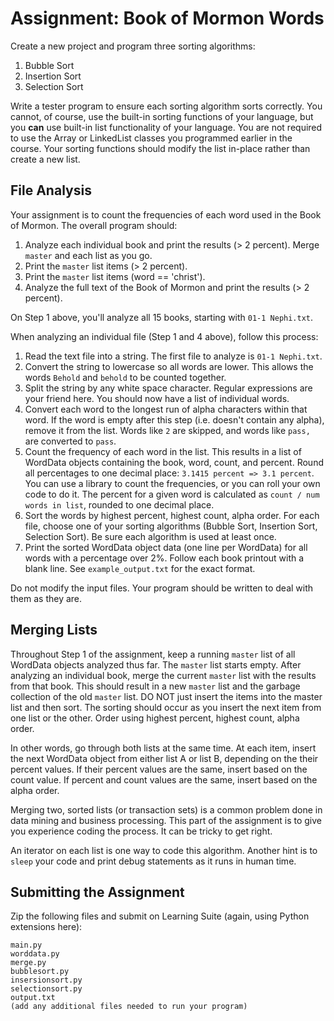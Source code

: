 # Assignment: Book of Mormon Words

Create a new project and program three sorting algorithms:

1. Bubble Sort
1. Insertion Sort
1. Selection Sort

Write a tester program to ensure each sorting algorithm sorts correctly.  You cannot, of course, use the built-in sorting functions of your language, but you **can** use built-in list functionality of your language.  You are not required to use the Array or LinkedList classes you programmed earlier in the course.  Your sorting functions should modify the list in-place rather than create a new list.


## File Analysis

Your assignment is to count the frequencies of each word used in the Book of Mormon.  The overall program should:

1. Analyze each individual book and print the results (> 2 percent).  Merge `master` and each list as you go.
1. Print the `master` list items (> 2 percent).
1. Print the `master` list items (word == 'christ').
1. Analyze the full text of the Book of Mormon and print the results (> 2 percent).

On Step 1 above, you'll analyze all 15 books, starting with `01-1 Nephi.txt`.  

When analyzing an individual file (Step 1 and 4 above), follow this process:

1. Read the text file into a string.  The first file to analyze is `01-1 Nephi.txt`.
1. Convert the string to lowercase so all words are lower. This allows the words `Behold` and `behold` to be counted together.
1. Split the string by any white space character.  Regular expressions are your friend here.  You should now have a list of individual words.
1. Convert each word to the longest run of alpha characters within that word.  If the word is empty after this step (i.e. doesn't contain any alpha), remove it from the list.  Words like `2` are skipped, and words like `pass,` are converted to `pass`.
1. Count the frequency of each word in the list.  This results in a list of WordData objects containing the book, word, count, and percent. Round all percentages to one decimal place: `3.1415 percent => 3.1 percent`.  You can use a library to count the frequencies, or you can roll your own code to do it.  The percent for a given word is calculated as `count / num words in list`, rounded to one decimal place.
1. Sort the words by highest percent, highest count, alpha order.  For each file, choose one of your sorting algorithms (Bubble Sort, Insertion Sort, Selection Sort).  Be sure each algorithm is used at least once.
1. Print the sorted WordData object data (one line per WordData) for all words with a percentage over 2%.  Follow each book printout with a blank line.  See `example_output.txt` for the exact format.

Do not modify the input files.  Your program should be written to deal with them as they are.


## Merging Lists

Throughout Step 1 of the assignment, keep a running `master` list of all WordData objects analyzed thus far.  The `master` list starts empty.  After analyzing an individual book, merge the current `master` list with the results from that book.  This should result in a new `master` list and the garbage collection of the old `master` list.  DO NOT just insert the items into the master list and then sort.  The sorting should occur as you insert the next item from one list or the other.  Order using highest percent, highest count, alpha order.

In other words, go through both lists at the same time.  At each item, insert the next WordData object from either list A or list B, depending on the their percent values.  If their percent values are the same, insert based on the count value.  If percent and count values are the same, insert based on the alpha order.

Merging two, sorted lists (or transaction sets) is a common problem done in data mining and business processing.  This part of the assignment is to give you experience coding the process.  It can be tricky to get right.

An iterator on each list is one way to code this algorithm.  Another hint is to `sleep` your code and print debug statements as it runs in human time.


## Submitting the Assignment

Zip the following files and submit on Learning Suite (again, using Python extensions here):

```
main.py
worddata.py
merge.py
bubblesort.py
insersionsort.py
selectionsort.py
output.txt
(add any additional files needed to run your program)
```
